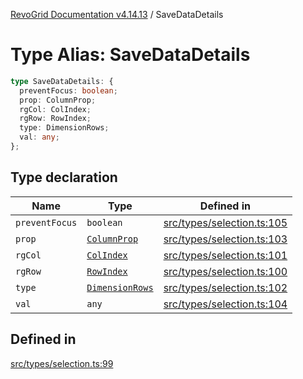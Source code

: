 [RevoGrid Documentation v4.14.13](README.md) / SaveDataDetails

# Type Alias: SaveDataDetails

```ts
type SaveDataDetails: {
  preventFocus: boolean;
  prop: ColumnProp;
  rgCol: ColIndex;
  rgRow: RowIndex;
  type: DimensionRows;
  val: any;
};
```

## Type declaration

| Name | Type | Defined in |
| ------ | ------ | ------ |
| `preventFocus` | `boolean` | [src/types/selection.ts:105](https://github.com/revolist/revogrid/blob/4eff1607ca8ee7d75f31750c713182488767268a/src/types/selection.ts#L105) |
| `prop` | [`ColumnProp`](TypeAlias.ColumnProp.md) | [src/types/selection.ts:103](https://github.com/revolist/revogrid/blob/4eff1607ca8ee7d75f31750c713182488767268a/src/types/selection.ts#L103) |
| `rgCol` | [`ColIndex`](TypeAlias.ColIndex.md) | [src/types/selection.ts:101](https://github.com/revolist/revogrid/blob/4eff1607ca8ee7d75f31750c713182488767268a/src/types/selection.ts#L101) |
| `rgRow` | [`RowIndex`](TypeAlias.RowIndex.md) | [src/types/selection.ts:100](https://github.com/revolist/revogrid/blob/4eff1607ca8ee7d75f31750c713182488767268a/src/types/selection.ts#L100) |
| `type` | [`DimensionRows`](TypeAlias.DimensionRows.md) | [src/types/selection.ts:102](https://github.com/revolist/revogrid/blob/4eff1607ca8ee7d75f31750c713182488767268a/src/types/selection.ts#L102) |
| `val` | `any` | [src/types/selection.ts:104](https://github.com/revolist/revogrid/blob/4eff1607ca8ee7d75f31750c713182488767268a/src/types/selection.ts#L104) |

## Defined in

[src/types/selection.ts:99](https://github.com/revolist/revogrid/blob/4eff1607ca8ee7d75f31750c713182488767268a/src/types/selection.ts#L99)
